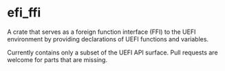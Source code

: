 # efi_ffi

A crate that serves as a foreign function interface (FFI) to the UEFI environment by providing declarations of UEFI functions and variables.

Currently contains only a subset of the UEFI API surface. Pull requests are welcome for parts that are missing.